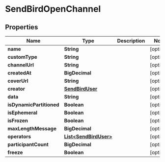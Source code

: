 

# SendBirdOpenChannel


## Properties

| Name | Type | Description | Notes |
|------------ | ------------- | ------------- | -------------|
|**name** | **String** |  |  [optional] |
|**customType** | **String** |  |  [optional] |
|**channelUrl** | **String** |  |  [optional] |
|**createdAt** | **BigDecimal** |  |  [optional] |
|**coverUrl** | **String** |  |  [optional] |
|**creator** | [**SendBirdUser**](SendBirdUser.md) |  |  [optional] |
|**data** | **String** |  |  [optional] |
|**isDynamicPartitioned** | **Boolean** |  |  [optional] |
|**isEphemeral** | **Boolean** |  |  [optional] |
|**isFrozen** | **Boolean** |  |  [optional] |
|**maxLengthMessage** | **BigDecimal** |  |  [optional] |
|**operators** | [**List&lt;SendBirdUser&gt;**](SendBirdUser.md) |  |  [optional] |
|**participantCount** | **BigDecimal** |  |  [optional] |
|**freeze** | **Boolean** |  |  [optional] |




